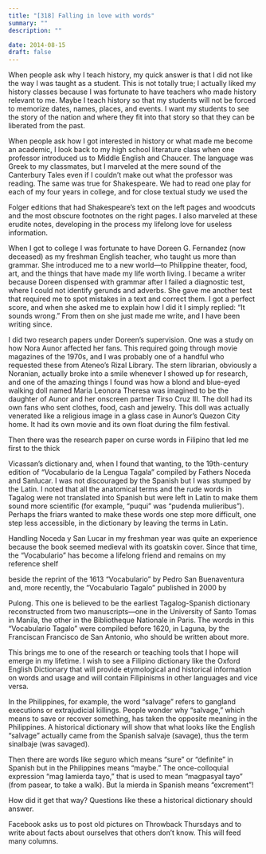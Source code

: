 ```yaml
---
title: "[318] Falling in love with words"
summary: ""
description: ""

date: 2014-08-15
draft: false
---
```


When people ask why I teach history, my quick answer is that I did not like the way I was taught as a student. This is not totally true; I actually liked my history classes because I was fortunate to have teachers who made history relevant to me. Maybe I teach history so that my students will not be forced to memorize dates, names, places, and events. I want my students to see the story of the nation and where they fit into that story so that they can be liberated from the past.

When people ask how I got interested in history or what made me become an academic, I look back to my high school literature class when one professor introduced us to Middle English and Chaucer. The language was Greek to my classmates, but I marveled at the mere sound of the Canterbury Tales even if I couldn’t make out what the professor was reading. The same was true for Shakespeare. We had to read one play for each of my four years in college, and for close textual study we used the

Folger editions that had Shakespeare’s text on the left pages and woodcuts and the most obscure footnotes on the right pages. I also marveled at these erudite notes, developing in the process my lifelong love for useless information.

When I got to college I was fortunate to have Doreen G. Fernandez (now deceased) as my freshman English teacher, who taught us more than grammar. She introduced me to a new world—to Philippine theater, food, art, and the things that have made my life worth living. I became a writer because Doreen dispensed with grammar after I failed a diagnostic test, where I could not identify gerunds and adverbs. She gave me another test that required me to spot mistakes in a text and correct them. I got a perfect score, and when she asked me to explain how I did it I simply replied: “It sounds wrong.” From then on she just made me write, and I have been writing since.

I did two research papers under Doreen’s supervision. One was a study on how Nora Aunor affected her fans. This required going through movie magazines of the 1970s, and I was probably one of a handful who requested these from Ateneo’s Rizal Library. The stern librarian, obviously a Noranian, actually broke into a smile whenever I showed up for research, and one of the amazing things I found was how a blond and blue-eyed walking doll named Maria Leonora Theresa was imagined to be the daughter of Aunor and her onscreen partner Tirso Cruz III. The doll had its own fans who sent clothes, food, cash and jewelry. This doll was actually venerated like a religious image in a glass case in Aunor’s Quezon City home. It had its own movie and its own float during the film festival.

Then there was the research paper on curse words in Filipino that led me first to the thick

Vicassan’s dictionary and, when I found that wanting, to the 19th-century edition of “Vocabulario de la Lengua Tagala” compiled by Fathers Noceda and Sanlucar. I was not discouraged by the Spanish but I was stumped by the Latin. I noted that all the anatomical terms and the rude words in Tagalog were not translated into Spanish but were left in Latin to make them sound more scientific (for example, “puqui” was “pudenda mulieribus”). Perhaps the friars wanted to make these words one step more difficult, one step less accessible, in the dictionary by leaving the terms in Latin.

Handling Noceda y San Lucar in my freshman year was quite an experience because the book seemed medieval with its goatskin cover. Since that time, the “Vocabulario” has become a lifelong friend and remains on my reference shelf

beside the reprint of the 1613 “Vocabulario” by Pedro San Buenaventura and, more recently, the “Vocabulario Tagalo” published in 2000 by

Pulong. This one is believed to be the earliest Tagalog-Spanish dictionary reconstructed from two manuscripts—one in the University of Santo Tomas in Manila, the other in the Bibliotheque Nationale in Paris. The words in this “Vocabulario Tagalo” were compiled before 1620, in Laguna, by the Franciscan Francisco de San Antonio, who should be written about more.

This brings me to one of the research or teaching tools that I hope will emerge in my lifetime. I wish to see a Filipino dictionary like the Oxford English Dictionary that will provide etymological and historical information on words and usage and will contain Filipinisms in other languages and vice versa.

In the Philippines, for example, the word “salvage” refers to gangland executions or extrajudicial killings. People wonder why “salvage,” which means to save or recover something, has taken the opposite meaning in the Philippines. A historical dictionary will show that what looks like the English “salvage” actually came from the Spanish salvaje (savage), thus the term sinalbaje (was savaged).

Then there are words like seguro which means “sure” or “definite” in Spanish but in the Philippines means “maybe.” The once-colloquial expression “mag lamierda tayo,” that is used to mean “magpasyal tayo” (from pasear, to take a walk). But la mierda in Spanish means “excrement”!

How did it get that way? Questions like these a historical dictionary should answer.

Facebook asks us to post old pictures on Throwback Thursdays and to write about facts about ourselves that others don’t know. This will feed many columns.

